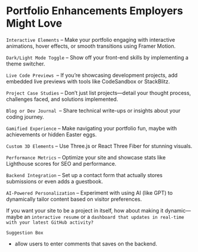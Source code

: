 # Portfolio Enhancements Employers Might Love
`Interactive Elements` – Make your portfolio engaging with interactive animations, hover effects, or smooth transitions using Framer Motion.

`Dark/Light Mode Toggle` – Show off your front-end skills by implementing a theme switcher.

`Live Code Previews `– If you’re showcasing development projects, add embedded live previews with tools like CodeSandbox or StackBlitz.

`Project Case Studies` – Don’t just list projects—detail your thought process, challenges faced, and solutions implemented.

`Blog or Dev Journal `– Share technical write-ups or insights about your coding journey.

`Gamified Experience` – Make navigating your portfolio fun, maybe with achievements or hidden Easter eggs.

`Custom 3D Elements` – Use Three.js or React Three Fiber for stunning visuals.

`Performance Metrics` – Optimize your site and showcase stats like Lighthouse scores for SEO and performance.

`Backend Integration` – Set up a contact form that actually stores submissions or even adds a guestbook.

`AI-Powered Personalization` – Experiment with using AI (like GPT) to dynamically tailor content based on visitor preferences.

If you want your site to be a project in itself, how about making it dynamic—maybe an `interactive resume` or a `dashboard that updates in real-time with your latest GitHub activity?`

`Suggestion Box`
- allow users to enter comments that saves on the backend.
